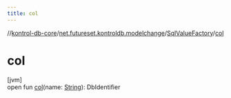 ```yaml
---
title: col
---
```

//[kontrol-db-core](../../../index.html)/[net.futureset.kontroldb.modelchange](../index.html)/[SqlValueFactory](index.html)/[col](col.html)



# col



[jvm]\
open fun [col](col.html)(name: [String](https://kotlinlang.org/api/latest/jvm/stdlib/kotlin/-string/index.html)): DbIdentifier




